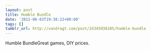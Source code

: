 ```yaml
---
layout: post
title: Humble Bundle
date: '2012-06-03T19:38:22+00:00'
tags: []
tumblr_url: http://vandragt.com/post/24345936105/humble-bundle
---
```

Humble BundleGreat games, DIY prices.
